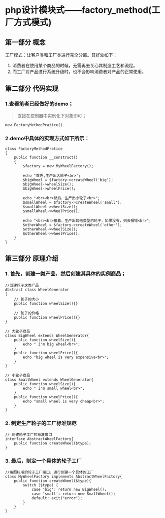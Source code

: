 # php设计模块式——factory_method(工厂方式模式)
## 第一部分 概念
工厂模式：让客户类和工厂类进行完全分离。其好处如下：
1. 消费者在使用某个商品的时候，无需再去关心其制造工艺和流程。
2. 而工厂对产品进行系统升级时，也不会影响消费者对产品的正常使用。

## 第二部分 代码实现

### 1.查看笔者已经做好的demo；
> 直接在控制器中实例化下对象即可；

```
new FactoryMethodPratice()
```
### 2.demo中具体的实现方式如下所示：
```
class FactoryMethodPratice
{
    public function __construct()
    {
        $factory = new MyWheelFactory();

        echo "首先,生产出大轮子<br>";
        $bigWheel = $factory->createWheel('big');
        $bigWheel->wheelSize();
        $bigWheel->wheelPrice();

        echo "<br><br>然后，生产出小轮子<br>";
        $smallWheel = $factory->createWheel('small');
        $smallWheel->wheelSize();
        $smallWheel->wheelPrice();

        echo "<br><br>接着，生产出其他类型的轮子，如果没有，则会报错<br>";
        $otherWheel = $factory->createWheel('other');
        $otherWheel->wheelSize();
        $otherWheel->wheelPrice();
    }
}
```

## 第三部分 原理介绍

### 1. 首先，创建一类产品，然后创建其具体的实例商品；
```
//创建轮子这类产品
Abstract class WheelGenerator
{
    // 轮子的大小
    public function wheelSize(){}

    // 轮子的价格
    public function wheelPrice(){}
}

// 大轮子商品
class BigWheel extends WheelGenerator{
    public function wheelSize(){
        echo " i'm big wheel<br>";
    }
    public function wheelPrice(){
        echo "big wheel is very expensive<br>";
    }
}

// 小轮子商品
class SmallWheel extends WheelGenerator{
    public function wheelSize(){
        echo " i'm small wheel<br>";
    }
    public function wheelPrice(){
        echo "small wheel is very cheap<br>";
    }
}
```
### 2. 制定生产轮子的工厂标准规范
```
// 创建轮子工厂的标准接口
interface AbstractWheelFactory{
    public function createWheel($type);
}

```
### 3. 最后，制定一个具体的轮子工厂
```
//按照标准的轮子工厂接口，进行创建一个具体的工厂
class MyWheelFactory implements AbstractWheelFactory{
    public function createWheel($type){
        switch ($type) {
            case 'big': return new BigWheel();
            case 'small': return new SmallWheel();
            default: exit("error");
        }
    }
}
```
